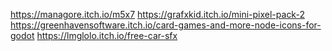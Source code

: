 https://managore.itch.io/m5x7
https://grafxkid.itch.io/mini-pixel-pack-2
https://greenhavensoftware.itch.io/card-games-and-more-node-icons-for-godot
https://lmglolo.itch.io/free-car-sfx
